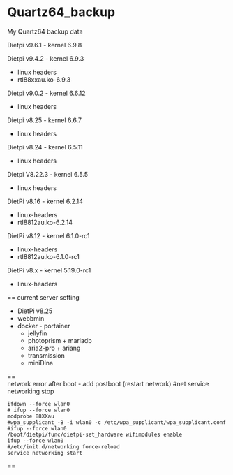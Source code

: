 # Quartz64_backup
My Quartz64 backup data

Dietpi v9.6.1 - kernel 6.9.8

Dietpi v9.4.2 - kernel 6.9.3
- linux headers
- rtl88xxau.ko-6.9.3
  
Dietpi v9.0.2 - kernel 6.6.12
- linux headers

Dietpi v8.25 - kernel 6.6.7
- linux headers

Dietpi v8.24 - kernel 6.5.11
- linux headers

Dietpi V8.22.3 - kernel 6.5.5
- linux headers

DietPi v8.16 - kernel 6.2.14
 - linux-headers
 - rtl8812au.ko-6.2.14

DietPi v8.12 - kernel 6.1.0-rc1
 - linux-headers
 - rtl8812au.ko-6.1.0-rc1

DietPi v8.x - kernel 5.19.0-rc1
 - linux-headers

== current server setting
- DietPi v8.25
 - webbmin
 - docker - portainer
     + jellyfin
     + photoprism + mariadb
     + aria2-pro + ariang
     + transmission
     + miniDlna
     
==      
 network error after boot - add postboot (restart network)
	#net
	service networking stop
 
	ifdown --force wlan0
	# ifup --force wlan0
	modprobe 88XXau
	#wpa_supplicant -B -i wlan0 -c /etc/wpa_supplicant/wpa_supplicant.conf
	#ifup --force wlan0
	/boot/dietpi/func/dietpi-set_hardware wifimodules enable
	ifup --force wlan0
	#/etc/init.d/networking force-reload
	service networking start
 
== 
